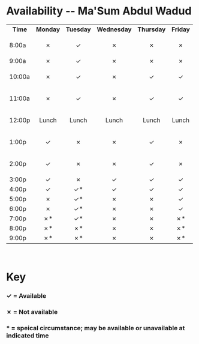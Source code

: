 # Availability -- Ma'Sum Abdul Wadud


<table class="editorDemoTable" style="margin-left: auto; margin-right: auto;">
<tbody>
<tr style="height: 18px;">
<td style="text-align: center; height: 18px;"><strong>Time</strong></td>
<td style="text-align: center; height: 18px;"><strong>Monday</strong></td>
<td style="text-align: center; height: 18px;"><strong>Tuesday</strong></td>
<td style="text-align: center; height: 18px;"><strong>Wednesday</strong></td>
<td style="text-align: center; height: 18px;"><strong>Thursday</strong></td>
<td style="text-align: center; height: 18px;"><strong>Friday</strong></td>
</tr>
<tr style="height: 42.4px;">
<td style="height: 42.4px;">
<p>8:00a</p>
</td>
<td style="height: 42.4px; text-align: center;">✗</td>
<td style="height: 42.4px; text-align: center;">✓</td>
<td style="height: 42.4px; text-align: center;">✗</td>
<td style="height: 42.4px; text-align: center;">✗</td>
<td style="height: 42.4px; text-align: center;">✗</td>
</tr>
<tr style="height: 18px;">
<td style="height: 18px;">9:00a</td>
<td style="height: 18px; text-align: center;">✗</td>
<td style="height: 18px; text-align: center;">✓</td>
<td style="height: 18px; text-align: center;">✗</td>
<td style="height: 18px; text-align: center;">✗</td>
<td style="height: 18px; text-align: center;">✗</td>
</tr>
<tr style="height: 46px;">
<td style="height: 46px;">
<p>10:00a</p>
</td>
<td style="height: 46px; text-align: center;">✗</td>
<td style="height: 46px; text-align: center;">✓</td>
<td style="height: 46px; text-align: center;">✗</td>
<td style="height: 46px; text-align: center;">✓</td>
<td style="height: 46px; text-align: center;">✓</td>
</tr>
<tr style="height: 46px;">
<td style="height: 46px;">
<p>11:00a</p>
</td>
<td style="height: 46px; text-align: center;">✗</td>
<td style="height: 46px; text-align: center;">✓</td>
<td style="height: 46px; text-align: center;">✗</td>
<td style="height: 46px; text-align: center;">✓</td>
<td style="height: 46px; text-align: center;">✓</td>
</tr>
<tr style="height: 46px;">
<td style="height: 46px;">
<p>12:00p</p>
</td>
<td style="height: 46px; text-align: center;">Lunch</td>
<td style="height: 46px; text-align: center;">Lunch</td>
<td style="height: 46px; text-align: center;">Lunch</td>
<td style="height: 46px; text-align: center;">Lunch</td>
<td style="height: 46px; text-align: center;">Lunch</td>
</tr>
<tr style="height: 46px;">
<td style="height: 46px;">
<p>1:00p</p>
</td>
<td style="height: 46px; text-align: center;">✓</td>
<td style="height: 46px; text-align: center;">✗</td>
<td style="height: 46px; text-align: center;">✗</td>
<td style="height: 46px; text-align: center;">✓</td>
<td style="height: 46px; text-align: center;">✗</td>
</tr>
<tr style="height: 46px;">
<td style="height: 46px;">
<p>2:00p</p>
</td>
<td style="height: 46px; text-align: center;">✓</td>
<td style="height: 46px; text-align: center;">✗</td>
<td style="height: 46px; text-align: center;">✗</td>
<td style="height: 46px; text-align: center;">✓</td>
<td style="height: 46px; text-align: center;">✗</td>
</tr>
<tr style="height: 18px;">
<td style="height: 18px;">3:00p</td>
<td style="height: 18px; text-align: center;">✓</td>
<td style="height: 18px; text-align: center;">✗</td>
<td style="height: 18px; text-align: center;">✓</td>
<td style="height: 18px; text-align: center;">✓</td>
<td style="height: 18px; text-align: center;">✓</td>
</tr>
<tr style="height: 18px;">
<td style="height: 18px;">4:00p</td>
<td style="height: 18px; text-align: center;">✓</td>
<td style="height: 18px; text-align: center;">✓*</td>
<td style="height: 18px; text-align: center;">✓</td>
<td style="height: 18px; text-align: center;">✓</td>
<td style="height: 18px; text-align: center;">✓</td>
</tr>
<tr style="height: 18px;">
<td style="height: 18px;">5:00p</td>
<td style="height: 18px; text-align: center;">✗</td>
<td style="height: 18px; text-align: center;">✓*</td>
<td style="height: 18px; text-align: center;">✗</td>
<td style="height: 18px; text-align: center;">✗</td>
<td style="height: 18px; text-align: center;">✓</td>
</tr>
<tr style="height: 18px;">
<td style="height: 18px;">6:00p</td>
<td style="height: 18px; text-align: center;">✗</td>
<td style="height: 18px; text-align: center;">✓*</td>
<td style="height: 18px; text-align: center;">✗</td>
<td style="height: 18px; text-align: center;">✗</td>
<td style="height: 18px; text-align: center;">✓</td>
</tr>
<tr style="height: 18px;">
<td style="height: 18px;">7:00p</td>
<td style="height: 18px; text-align: center;">✗*</td>
<td style="height: 18px; text-align: center;">✓*</td>
<td style="height: 18px; text-align: center;">✗</td>
<td style="height: 18px; text-align: center;">✗</td>
<td style="height: 18px; text-align: center;">✗*</td>
</tr>
<tr style="height: 18px;">
<td style="height: 18px;">8:00p</td>
<td style="height: 18px; text-align: center;">✗*</td>
<td style="height: 18px; text-align: center;">✗*</td>
<td style="height: 18px; text-align: center;">✗</td>
<td style="height: 18px; text-align: center;">✗</td>
<td style="height: 18px; text-align: center;">✗*</td>
</tr>
<tr style="height: 18px;">
<td style="height: 18px;">9:00p</td>
<td style="height: 18px; text-align: center;">✗*</td>
<td style="height: 18px; text-align: center;">✗*</td>
<td style="height: 18px; text-align: center;">✗</td>
<td style="height: 18px; text-align: center;">✗</td>
<td style="height: 18px; text-align: center;">✗*</td>
</tr>
</tbody>
</table>
<p style="text-align: center;">&nbsp;</p>

# Key
### ✓ = Available
### ✗ = Not available
### * = speical circumstance; may be available or unavailable at indicated time